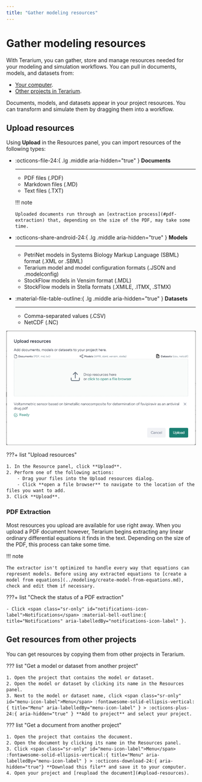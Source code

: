 ```yaml
---
title: "Gather modeling resources"
---
```


# Gather modeling resources

With Terarium, you can gather, store and manage resources needed for your modeling and simulation workflows. You can pull in documents, models, and datasets from: 

- [Your computer](#upload-resources).
- [Other projects in Terarium](#get-resources-from-other-projects).

Documents, models, and datasets appear in your project resources. You can transform and simulate them by dragging them into a workflow.

## Upload resources

Using **Upload** in the Resources panel, you can import resources of the following types:

<div class="grid cards" markdown>

-   :octicons-file-24:{ .lg .middle aria-hidden="true" } __Documents__

    ---

    - PDF files (.PDF)
    - Markdown files (.MD)
    - Text files (.TXT)
    
    !!! note

        Uploaded documents run through an [extraction process](#pdf-extraction) that, depending on the size of the PDF, may take some time.  

-   :octicons-share-android-24:{ .lg .middle aria-hidden="true" } __Models__

    ---

    - PetriNet models in Systems Biology Markup Language (SBML) format (.XML or .SBML)
    - Terarium model and model configuration formats (.JSON and .modelconfig)
    - StockFlow models in Vensim format (.MDL)
    - StockFlow models in Stella formats (.XMILE, .ITMX, .STMX)

-   :material-file-table-outline:{ .lg .middle aria-hidden="true" } __Datasets__

    ---

    - Comma-separated values (.CSV)
    - NetCDF (.NC)

</div>

![Upload dialog configured to upload and extract metadata from a scientific paper on COVID-19](../img/resources/upload.png)

???+ list "Upload resources"

    1. In the Resource panel, click **Upload**.
    2. Perform one of the following actions:
        - Drag your files into the Upload resources dialog.
        - Click **open a file browser** to navigate to the location of the files you want to add.
    3. Click **Upload**.

### PDF Extraction

Most resources you upload are available for use right away. When you upload a PDF document however, Terarium begins extracting any linear ordinary differential equations it finds in the text. Depending on the size of the PDF, this process can take some time.

!!! note

    The extractor isn't optimized to handle every way that equations can represent models. Before using any extracted equations to [create a model from equations](../modeling/create-model-from-equations.md), check and edit them if necessary.

???+ list "Check the status of a PDF extraction"

    - Click <span class="sr-only" id="notifications-icon-label">Notifications</span> :material-bell-outline:{ title="Notifications" aria-labelledBy="notifications-icon-label" }.

## Get resources from other projects

You can get resources by copying them from other projects in Terarium.

??? list "Get a model or dataset from another project"

    1. Open the project that contains the model or dataset.
    2. Open the model or dataset by clicking its name in the Resources panel.
    3. Next to the model or dataset name, click <span class="sr-only" id="menu-icon-label">Menu</span> :fontawesome-solid-ellipsis-vertical:{ title="Menu" aria-labelledBy="menu-icon-label" } > :octicons-plus-24:{ aria-hidden="true" } **Add to project** and select your project.

??? list "Get a document from another project"

    1. Open the project that contains the document.
    2. Open the document by clicking its name in the Resources panel.
    3. Click <span class="sr-only" id="menu-icon-label">Menu</span> :fontawesome-solid-ellipsis-vertical:{ title="Menu" aria-labelledBy="menu-icon-label" } > :octicons-download-24:{ aria-hidden="true"} **Download this file** and save it to your computer.
    4. Open your project and [reupload the document](#upload-resources).